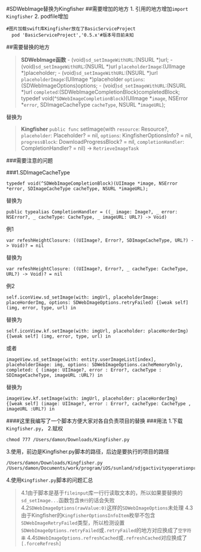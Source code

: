 #SDWebImage替换为Kingfisher
##需要增加的地方
1.
引用的地方增加```import Kingfisher```
2.
podfile增加
```
#图片加载swift库Kingfisher放在了BasicServiceProject
  pod 'BasicServiceProject','0.5.x'#版本号目前未知
```

##需要替换的地方

>**SDWebImage函数**
	- (void)`sd_setImageWithURL`:(NSURL *)url;
	- (void)`sd_setImageWithURL`:(NSURL *)url `placeholderImage`:(UIImage *)placeholder;
	- (void)`sd_setImageWithURL`:(NSURL *)url `placeholderImage`:(UIImage *)placeholder `options`:(SDWebImageOptions)options;
	- (void)`sd_setImageWithURL`:(NSURL *)url `completed`:(SDWebImageCompletionBlock)completedBlock;
	typedef void(^`SDWebImageCompletionBlock`)(UIImage *`image`, NSError *`error`, SDImageCacheType `cacheType`, NSURL *`imageURL`);
	
替换为
>**Kingfisher**
	`public func` setImage(with `resource`: Resource?, `placeholder`: Placeholder? = nil, `options`: KingfisherOptionsInfo? = nil, `progressBlock`: DownloadProgressBlock? = nil,  `completionHandler`: CompletionHandler? = nil) -> `RetrieveImageTask`
                         
###需要注意的问题

###1.SDImageCacheType

```
typedef void(^SDWebImageCompletionBlock)(UIImage *image, NSError *error, SDImageCacheType cacheType, NSURL *imageURL);
```
替换为
```
public typealias CompletionHandler = ((_ image: Image?, _ error: NSError?, _ cacheType: CacheType, _ imageURL: URL?) -> Void)
```

例1
```
var refeshHeightClosure: ((UIImage?, Error?, SDImageCacheType, URL?) -> Void)? = nil
```
替换为
```
var refeshHeightClosure: ((UIImage?, Error?, _ cacheType: CacheType, URL?) -> Void)? = nil
```

例2
```
self.iconView.sd_setImage(with: imgUrl, placeholderImage: placeHorderImg, options: SDWebImageOptions.retryFailed) {[weak self] (img, error, type, url) in
```
替换为
```
self.iconView.kf.setImage(with: imgUrl, placeholder: placeHorderImg) {[weak self] (img, error, type, url) in
```

或者
```
imageView.sd_setImage(with: entity.userImageList[index], placeholderImage: img, options: SDWebImageOptions.cacheMemoryOnly, completed: { (image: UIImage?, error : Error?, cacheType : SDImageCacheType, imageURL :URL?) in
```
替换为
```
imageView.kf.setImage(with: imgUrl, placeholder: placeHorderImg) {[weak self] (image: UIImage?, error : Error?, cacheType: CacheType , imageURL :URL?) in
```

####这里我编写了一个脚本方便大家对各自负责项目的替换
###用法
1.下载```Kingfisher.py```，
2.赋权
```
chmod 777 /Users/damon/Downloads/Kingfisher.py
```

3.使用，前边是Kingfisher.py脚本的路径，后边是要执行的项目的路径
```
/Users/damon/Downloads/Kingfisher.py /Users/damon/Documents/work/program/iOS/sunland/sdjgactivityoperationproject
```
4.使用```Kingfisher.py```脚本的问题汇总
>4.1由于脚本是基于```fileinput```库一行行读取文本的，所以如果要替换的```sd_setImage...```函数包含```换行```的话会失败
>4.2```SDWebImageOptions(rawValue:0)```这样的```SDWebImageOptions```未处理
>4.3由于Kingfisher的```KingfisherOptionsInfoItem```枚举不包含```SDWebImageRetryFailed```类型，所以检测设置```SDWebImageOptions.retryFailed```或```.retryFailed```的地方对应换成了```空字符串```
>4.4```SDWebImageOptions.refreshCached```或```.refreshCached```对应换成了```[.forceRefresh]```





